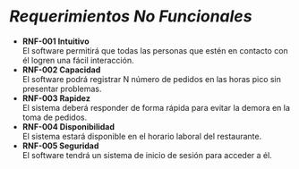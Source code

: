 # *Requerimientos No Funcionales*
-	**RNF-001 Intuitivo**  
El software permitirá que todas las personas que estén en contacto con él logren una fácil interacción.  
-	**RNF-002 Capacidad**  
El software podrá registrar N número de pedidos en las horas pico sin presentar problemas.   
-	**RNF-003 Rapidez**  
El sistema deberá responder de forma rápida para evitar la demora en la toma de pedidos.
-	**RNF-004 Disponibilidad**  
El sistema estará disponible en el horario laboral del restaurante.    
-	**RNF-005 Seguridad**  
El software tendrá un sistema de inicio de sesión para acceder a él.

